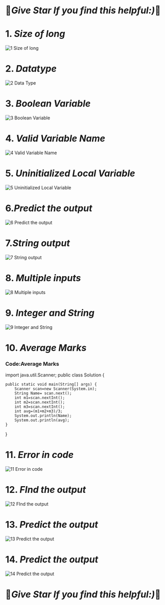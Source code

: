 # 🌟***Give Star If you find this helpful:)***🌟
# 1. ***Size of long***
![1 Size of long](https://user-images.githubusercontent.com/81718623/191794357-3dd33489-6f41-416d-b9e7-aa9cba2efcd0.jpg)
# 2. ***Datatype***
![2 Data Type](https://user-images.githubusercontent.com/81718623/191794395-08f7e0a8-d77d-425a-8f4c-9dc5fed69d12.jpg)
# 3. ***Boolean Variable***
![3 Boolean Variable](https://user-images.githubusercontent.com/81718623/191794447-7ae3d679-c68b-4e43-9bf8-31fc48dc6973.jpg)
# 4. ***Valid Variable Name***
![4 Valid Variable Name](https://user-images.githubusercontent.com/81718623/191794491-88dda8fa-6535-4284-9ef3-66b1606f40f8.jpg)
# 5. ***Uninitialized Local Variable***
![5 Uninitialized Local Variable](https://user-images.githubusercontent.com/81718623/191794531-10eb34bf-5706-4379-b4cc-1b0118a6cf8c.jpg)
# 6.***Predict the output***
![6 Predict the output](https://user-images.githubusercontent.com/81718623/191794577-afe30776-7b5e-41be-b7ed-3d0581cdf3eb.jpg)
# 7.***String output***
![7 String output](https://user-images.githubusercontent.com/81718623/191794599-466a8c1a-289d-4d74-ba45-50401974fb17.jpg)
# 8. ***Multiple inputs***
![8 Multiple inputs](https://user-images.githubusercontent.com/81718623/191794632-8d034053-1d06-4042-b9f1-65ac6b746f78.jpg)
# 9. ***Integer and String***
![9 Integer and String](https://user-images.githubusercontent.com/81718623/191794656-4e6db5d5-d117-4670-8849-82089aa01cd0.jpg)
# 10. ***Average Marks***
### Code:Average Marks

import java.util.Scanner;
public class Solution {

	public static void main(String[] args) {
		Scanner scan=new Scanner(System.in);
  		String Name= scan.next();
        int m1=scan.nextInt();
        int m2=scan.nextInt();
        int m3=scan.nextInt();
        int avg=(m1+m2+m3)/3;
        System.out.println(Name);
        System.out.println(avg);	
	}
}

# 11. ***Error in code***
![11 Error in code](https://user-images.githubusercontent.com/81718623/191794704-cb12e06a-e804-4883-92fe-c9daff1723c2.jpg)
# 12. ***FInd the output***
![12 FInd the output](https://user-images.githubusercontent.com/81718623/191794729-8a3d42d8-a31f-4fa7-aa91-193d8674865f.jpg)
# 13. ***Predict the output***
![13 Predict the output](https://user-images.githubusercontent.com/81718623/191794756-00f41df7-c6f0-4230-9465-d05853707f95.jpg)
# 14. ***Predict the output***
![14 Predict the output](https://user-images.githubusercontent.com/81718623/191794783-0da3f55d-5923-430b-8b0a-928bb00fbea2.jpg)
# 🌟***Give Star If you find this helpful:)***🌟

